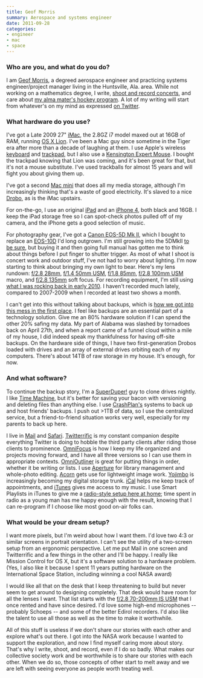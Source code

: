 ```yaml
---
title: Geof Morris
summary: Aerospace and systems engineer
date: 2011-09-28
categories:
- engineer
- mac
- space
---
```


### Who are you, and what do you do?

I am [Geof Morris](http://gfmorris.net/ "Geof's website."), a degreed aerospace engineer and practicing systems engineer/project manager living in the Huntsville, Ala. area. While not working on a mathematics degree, I write, [shoot and record concerts](http://geofstop.com/ "Geof's concert recordings site."), and care about [my alma mater's hockey program](http://uahhockey.com/ "The UAH Hockey site."). A lot of my writing will start from whatever's on my mind as expressed [on Twitter](http://twitter.com/#!/gfmorris/ "Geof's Twitter account.").

### What hardware do you use?

I've got a Late 2009 27" [iMac][], the 2.8GZ i7 model maxed out at 16GB of RAM, running [OS X Lion][macos]. I've been a Mac guy since sometime in the Tiger era after more than a decade of laughing at them. I use Apple's wireless [keyboard][] and [trackpad][magic-trackpad], but I also use a [Kensington Expert Mouse][expert-mouse]. I bought the trackpad knowing that Lion was coming, and it's been great for that, but it's not a mouse substitute. I've used trackballs for almost 15 years and will fight you about giving them up.

I've got a second [Mac mini][mac-mini] that does all my media storage, although I'm increasingly thinking that's a waste of good electricity. It's slaved to a nice [Drobo][], as is the iMac upstairs.

For on-the-go, I use an original [iPad][] and an [iPhone 4][iphone-4], both black and 16GB. I keep the iPad storage free so I can spot-check photos pulled off of my camera, and the iPhone gets a good selection of music.

For photography gear, I've got a [Canon EOS-5D Mk II][eos-5d-mark-ii], which I bought to replace an [EOS-10D][eos-10d] I'd long outgrown. I'm still growing into the 5DMkII [to be sure](http://www.flickr.com/photos/gfmorris/ "Geof's Flickr account."), but buying it and then going full manual has gotten me to think about things before I put finger to shutter trigger. As most of what I shoot is concert work and outdoor stuff, I've not had to worry about lighting. I'm now starting to think about bringing my own light to bear. Here's my lens rundown: [f/2.8 28mm][ef-28mm-f2.8], [f/1.4 50mm USM][ef-50mm-f1.4-usm], [f/1.8 85mm][ef-85mm-f1.8-usm], [f/2.8 100mm USM][ef-100mm-f2.8l-is-usm] macro, and [f/2.8 135mm][ef-135mm-f2.8-softfocus] soft focus. For recording equipment, I'm still using [what I was rocking back in early 2010](http://geofstop.com/2010/03/my-recording-rig-early-2010/ "Geof's post on what he used for recording in 2010."). I haven't recorded much lately, compared to 2007-2009 when I recorded at least two shows a month.

I can't get into this without talking about backups, which is [how we got into this mess in the first place](https://twitter.com/#!/gfmorris/status/98514896668459008 "The tweet that sparked this interview."). I feel like backups are an essential part of a technology solution. Give me an 80% hardware solution if I can spend the other 20% safing my data. My part of Alabama was slashed by tornadoes back on April 27th, and when a report came of a funnel cloud within a mile of my house, I did indeed speak my thankfulness for having off-site backups. On the hardware side of things, I have two first-generation Drobos loaded with drives and an array of external drives orbiting each of my computers. There's about 14TB of raw storage in my house. It's enough, for now.

### And what software?

To continue the backup story, I'm a [SuperDuper!][superduper] guy to clone drives nightly. I like [Time Machine][time-machine], but it's better for saving your bacon with versioning and deleting files than anything else. I use [CrashPlan's][crashplan] systems to back up and host friends' backups. I push out >1TB of data, so I use the centralized service, but a friend-to-friend situation works very well, especially for my parents to back up here.

I live in [Mail][] and [Safari][]. [Twitterrific][] is my constant companion despite everything Twitter is doing to hobble the third party clients after riding those clients to prominence. [OmniFocus][] is how I keep my life organized and projects moving forward, and I have all three versions so I can use them in appropriate contexts. [OmniOutliner][] is great for putting things in order, whether it be writing or lists. I use [Aperture][] for library management and whole-photo editing. [Acorn][] gets use for lightweight image work. [Yojimbo][] is increasingly becoming my digital storage trunk. [iCal][] helps me keep track of appointments, and [iTunes][] gives me access to my music. I use Smart Playlists in iTunes to give me a [radio-style setup here at home](http://gfmorris.com/2011/01/06/my-itunes-smart-playlists-c-2011/ "Geof's Smart Playlist tricks."); time spent in radio as a young man has me happy enough with the result, knowing that I can re-program if I choose like most good on-air folks can.

### What would be your dream setup?

I want more pixels, but I'm weird about how I want them. I'd love two 4:3 or similar screens in portrait orientation. I can't see the utility of a two-screen setup from an ergonomic perspective. Let me put Mail in one screen and Twitterrific and a few things in the other and I'll be happy. I really like Mission Control for OS X, but it's a software solution to a hardware problem. (Yes, I also like it because I spent 11 years putting hardware on the International Space Station, including winning a cool NASA award)

I would like all that on the desk that I keep threatening to build but never seem to get around to designing completely. That desk would have room for all the lenses I want. That list starts with the [f/2.8 70-200mm IS USM][ef-70-200mm-f2.8l-is-usm] that I once rented and have since desired. I'd love some high-end microphones -- probably Schoeps -- and some of the better Edirol recorders. I'd also like the talent to use all those as well as the time to make it worthwhile.

All of this stuff is useless if we don't share our stories with each other and explore what's out there. I got into the NASA work because I wanted to support the exploration, and now I find myself caring more about story. That's why I write, shoot, and record, even if I do so badly. What makes our collective society work and be worthwhile is to share our stories with each other. When we do so, those concepts of other start to melt away and we are left with seeing everyone as people worth treating well.

[acorn]: https://flyingmeat.com/acorn/ "An image editor for the Mac."
[aperture]: https://en.wikipedia.org/wiki/Aperture_(software) "Photo editing and management software for Mac OS X."
[crashplan]: http://web.archive.org/web/20230919121536/https://www.crashplan.com/en-us/ "An online backup service."
[drobo]: https://en.wikipedia.org/wiki/Drobo "A hardware-based backup system."
[ef-100mm-f2.8l-is-usm]: http://web.archive.org/web/20151008110016/http://www.usa.canon.com:80/cusa/consumer/products/cameras/ef_lens_lineup/ef_100mm_f_2_8l_macro_is_usm "A macro lens."
[ef-135mm-f2.8-softfocus]: http://web.archive.org/web/20151010024359/http://www.usa.canon.com:80/cusa/consumer/products/cameras/ef_lens_lineup/ef_135mm_f_2_8_with_softfocus "A telephoto lens."
[ef-28mm-f2.8]: http://web.archive.org/web/20151021223507/http://usa.canon.com:80/cusa/support/consumer/eos_slr_camera_systems/lenses/ef_28mm_f_2_8 "A lens for SLR cameras."
[ef-50mm-f1.4-usm]: http://web.archive.org/web/20150905095642/http://www.usa.canon.com/cusa/support/consumer/eos_slr_camera_systems/lenses/ef_50mm_f_1_4_usm "A lens for SLR cameras."
[ef-70-200mm-f2.8l-is-usm]: http://web.archive.org/web/20211017192310/https://www.usa.canon.com/cusa/consumer/products/cameras/ef_lens_lineup/ef_70_200mm_f_2_8l_is_usm "A telephoto zoom lens."
[ef-85mm-f1.8-usm]: http://web.archive.org/web/20151012041805/http://www.usa.canon.com:80/cusa/consumer/products/cameras/ef_lens_lineup/ef_85mm_f_1_8_usm "A telephoto lens."
[eos-10d]: https://en.wikipedia.org/wiki/Canon_EOS_10D "A 6.3 megapixel DSLR."
[eos-5d-mark-ii]: http://web.archive.org/web/20151104220940/http://www.usa.canon.com/cusa/support/consumer/eos_slr_camera_systems/eos_digital_slr_cameras/eos_5d_mark_ii "A 21 megapixel DSLR."
[expert-mouse]: http://web.archive.org/web/20210508225247/http://www.amazon.com/Kensington-Expert-Mouse-Optical-Trackball/dp/B00009KH63 "A 4 button trackball."
[ical]: https://en.wikipedia.org/wiki/Calendar_(Apple) "The calendar software included with macOS."
[imac]: https://www.apple.com/imac-24/ "An all-in-one computer."
[ipad]: https://www.apple.com/ipad/ "A tablet device."
[iphone-4]: https://en.wikipedia.org/wiki/IPhone_4 "A smartphone."
[itunes]: https://www.apple.com/itunes/ "A jukebox application and online store."
[keyboard]: https://www.apple.com/us/shop/goto/mac/accessories "The keyboard."
[mac-mini]: https://www.apple.com/mac-mini/ "A small desktop computer."
[macos]: https://en.wikipedia.org/wiki/MacOS "An operating system for Mac hardware."
[magic-trackpad]: https://en.wikipedia.org/wiki/Magic_Trackpad "A trackpad for desktop machines."
[mail]: https://en.wikipedia.org/wiki/Mail_(application) "The default Mac OS X mail client."
[omnifocus]: https://www.omnigroup.com/omnifocus/ "Task management software for the Mac."
[omnioutliner]: https://www.omnigroup.com/omnioutliner/ "To-do/task management software for Mac OS X."
[safari]: https://www.apple.com/safari/ "A fast web browser."
[superduper]: https://shirt-pocket.com/SuperDuper/SuperDuperDescription.html "An excellent Mac backup/cloning application."
[time-machine]: https://en.wikipedia.org/wiki/Time_Machine_(Mac_OS) "Backup software for the masses, included with Mac OS X 10.5."
[twitterrific]: https://twitterrific.com/beyond "A Twitter client for the Mac."
[yojimbo]: http://www.barebones.com/products/Yojimbo/ "Data 'bucket' software for the Mac."
